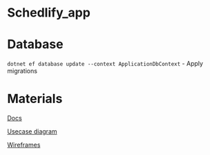 # Schedlify_app


# Database

```dotnet ef database update --context ApplicationDbContext``` - Apply migrations

# Materials

[Docs](https://docs.google.com/document/d/1b1sienzpzSJdAO6w7TO97m8XYqsMDj1XsN3b0c_ZVUk/edit?usp=sharing)

[Usecase diagram](https://drive.google.com/file/d/1AYSk8YFCQCN4uDOmYki71UAZleuJE1py/view?usp=sharing)

[Wireframes](https://www.figma.com/slides/wAvjB4ZJ5qYfaEG4y3tJ1G/Untitled?node-id=46-975&node-type=slide)

